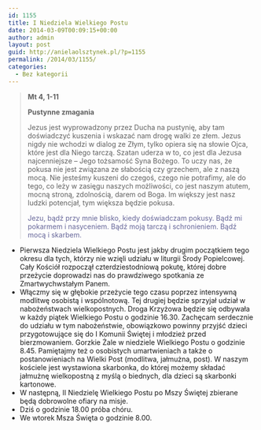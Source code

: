 ```yaml
---
id: 1155
title: I Niedziela Wielkiego Postu
date: 2014-03-09T00:09:15+00:00
author: admin
layout: post
guid: http://anielaolsztynek.pl/?p=1155
permalink: /2014/03/1155/
categories:
  - Bez kategorii
---
```

> **Mt 4, 1-11**
> 
> **Pustynne zmagania**
> 
> Jezus jest wyprowadzony przez Ducha na pustynię, aby tam doświadczyć kuszenia i wskazać nam drogę walki ze złem. Jezus nigdy nie wchodzi w dialog ze Złym, tylko opiera się na słowie Ojca, które jest dla Niego tarczą. Szatan uderza w to, co jest dla Jezusa najcenniejsze &#8211; Jego tożsamość Syna Bożego. To uczy nas, że pokusa nie jest związana ze słabością czy grzechem, ale z naszą mocą. Nie jesteśmy kuszeni do czegoś, czego nie potrafimy, ale do tego, co leży w zasięgu naszych możliwości, co jest naszym atutem, mocną stroną, zdolnością, darem od Boga. Im większy jest nasz ludzki potencjał, tym większa będzie pokusa.
> 
> <span style="color: #666699;">Jezu, bądź przy mnie blisko, kiedy doświadczam pokusy. Bądź mi pokarmem i nasyceniem. Bądź moją tarczą i schronieniem. Bądź mocą i skarbem.</span>  
> <span style="color: #666699;"></p></blockquote> 
> 
> <ul>
>   <li>
>     Pierwsza Niedziela Wielkiego Postu jest jakby drugim początkiem tego okresu dla tych, którzy nie wzięli udziału w liturgii Środy Popielcowej. Cały Kościół rozpoczął czterdziestodniową pokutę, której dobre przeżycie doprowadzi nas do prawdziwego spotkania ze Zmartwychwstałym Panem.
>   </li>
>   <li>
>     Włączmy się w głębokie przeżycie tego czasu poprzez intensywną modlitwę osobistą i wspólnotową. Tej drugiej będzie sprzyjał udział w nabożeństwach wielkopostnych. Droga Krzyżowa będzie się odbywała w każdy piątek Wielkiego Postu o godzinie 16.30. Zachęcam serdecznie do udziału w tym nabożeństwie, obowiązkowo powinny przyjść dzieci przygotowujące się do I Komunii Świętej i młodzież przed bierzmowaniem. Gorzkie Żale w niedziele Wielkiego Postu o godzinie 8.45. Pamiętajmy też o osobistych umartwieniach a także o postanowieniach na Wielki Post (modlitwa, jałmużna, post). W naszym kościele jest wystawiona skarbonka, do której możemy składać jałmużnę wielkopostną z myślą o biednych, dla dzieci są skarbonki kartonowe.
>   </li>
>   <li>
>     W następną, II Niedzielę Wielkiego Postu po Mszy Świętej zbierane będą dobrowolne ofiary na misje.
>   </li>
>   <li>
>     Dziś o godzinie 18.00 próba chóru.
>   </li>
>   <li>
>     We wtorek Msza Święta o godzinie 8.00.
>   </li>
> </ul>